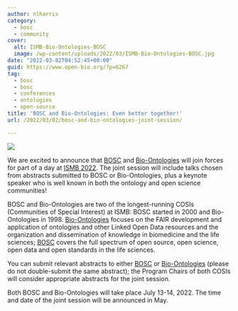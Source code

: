 ```yaml
---
author: nlharris
category:
  - bosc
  - community
cover:
  alt: ISMB-Bio-Ontologies-BOSC
  image: /wp-content/uploads/2022/03/ISMB-Bio-Ontologies-BOSC.jpg
date: "2022-03-02T04:52:45+00:00"
guid: https://www.open-bio.org/?p=6267
tag:
  - bosc
  - bosc
  - conferences
  - ontologies
  - open-source
title: 'BOSC and Bio-Ontologies: Even better together!'
url: /2022/03/02/bosc-and-bio-ontologies-joint-session/

---
```

![](/wp-content/uploads/2022/03/ISMB-Bio-Ontologies-BOSC.jpg)

We are excited to announce that [BOSC](/events/bosc-2022/) and [Bio-Ontologies](https://www.bio-ontologies.org.uk/ismb-annual-meeting) will join forces for part of a day at [ISMB 2022](https://www.iscb.org/ismb2022). The joint session will include talks chosen from abstracts submitted to BOSC or Bio-Ontologies, plus a keynote speaker who is well known in both the ontology and open science communities!

BOSC and Bio-Ontologies are two of the longest-running COSIs (Communities of Special Interest) at ISMB: BOSC started in 2000 and Bio-Ontologies in 1998. [Bio-Ontologies](http://www.bio-ontologies.org.uk/) focuses on the FAIR development and application of ontologies and other Linked Open Data resources and the organization and dissemination of knowledge in biomedicine and the life sciences; [BOSC](/events/bosc-2021/about/) covers the full spectrum of open source, open science, open data and open standards in the life sciences.

You can submit relevant abstracts to either [BOSC](/events/bosc-2022/submit/) or [Bio-Ontologies](https://www.bio-ontologies.org.uk/ismb-annual-meeting) (please do not double-submit the same abstract); the Program Chairs of both COSIs will consider appropriate abstracts for the joint session.

Both BOSC and Bio-Ontologies will take place July 13-14, 2022. The time and date of the joint session will be announced in May.
